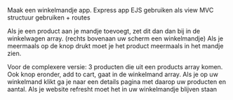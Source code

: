 Maak een winkelmandje app.
Express app
EJS gebruiken als view
MVC structuur gebruiken + routes

Als je een product aan je mandje toevoegt, zet dit dan dan bij in de winkelwagen array. (rechts bovenaan uw scherm een winkelmandje)
Als je meermaals op de knop drukt moet je het product meermaals in het mandje zien.

Voor de complexere versie:
3 producten die uit een products array komen.
Ook knop eronder, add to cart, gaat in de winkelmand array.
Als je op uw winkelmand klikt ga je naar een details pagina met daarop uw producten en aantal.
Als je website refresht moet het in uw winkelmandje blijven staan
